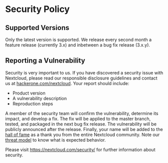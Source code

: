 # Security Policy

## Supported Versions

Only the latest version is supported. We release every second month a feature release (currently 3.x) and inbetween a bug fix release (3.x.y).

## Reporting a Vulnerability

Security is very important to us. If you have discovered a security issue with Nextcloud,
please read our responsible disclosure guidelines and contact us at [hackerone.com/nextcloud](https://hackerone.com/nextcloud).
Your report should include:

- Product version
- A vulnerability description
- Reproduction steps

A member of the security team will confirm the vulnerability, determine its impact, and develop a fix.
The fix will be applied to the master branch, tested, and packaged in the next bug fix release.
The vulnerability will be publicly announced after the release. Finally, your name will be added
to the [hall of fame](https://hackerone.com/nextcloud/thanks) as a thank you from the entire Nextcloud community. Note our 
[threat model](https://nextcloud.com/security/threat-model) to know what is expected behavior.


Please visit https://nextcloud.com/security/ for further information about security.
